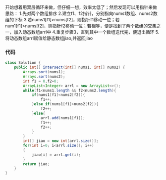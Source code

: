 开始想着用双层循环来做，但仔细一想，效率太低了；然后发现可以用指针来做
思路：
1.先对两个数组排序
2.建立f1、f2指针，分别指向nums1数组、nums2数组的下标
3.若nums1[f1]>nums[f2]，则指针f1移动一位；若num1[f1]>nums[f2]，则指针f2移动一位；若相等，便是找到了两个数组的交集之一，加入动态数组arrl中
4.重复步骤3，直到其中一个数组迭代完，便退出循环
5.将动态数组arrl赋值给静态数组jiao,并返回jiao

### 代码

```java
class Solution {
    public int[] intersect(int[] nums1, int[] nums2) {
        Arrays.sort(nums1);
        Arrays.sort(nums2);
        int f1 = 0,f2=0;
        ArrayList<Integer> arrl = new ArrayList<>();
        while(f1<nums1.length && f2<nums2.length){
            if(nums1[f1]<nums2[f2]){
                f1++;
            }else if(nums1[f1]>nums2[f2]){
                f2++;
            }else{
                arrl.add(nums1[f1]);
                f1++;
                f2++;
            }
        }
        int[] jiao = new int[arrl.size()];
        for(int i=0; i<arrl.size(); i++)
        {
            jiao[i] = arrl.get(i);
        }
        return jiao;
    }
}
```